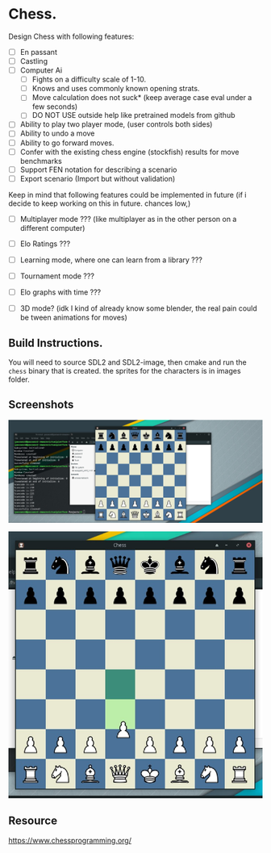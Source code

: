# Chess.

Design Chess with following features:

- [ ] En passant
- [ ] Castling
- [ ] Computer Ai
  - [ ] Fights on a difficulty scale of 1-10.
  - [ ] Knows and uses commonly known opening strats.
  - [ ] Move calculation does not suck* (keep average case eval under a few seconds)
  - [ ] DO NOT USE outside help like pretrained models from github
- [ ] Ability to play two player mode, (user controls both sides)
- [ ] Ability to undo a move
- [ ] Ability to go forward moves.
- [ ] Confer with the existing chess engine (stockfish) results for move benchmarks
- [ ] Support FEN notation for describing a scenario
- [ ] Export scenario (Import but without validation)

Keep in mind that following features could be implemented in future (if i decide to keep working on this in future. chances low,)

- [ ] Multiplayer mode ??? (like multiplayer as in the other person on a different computer)
- [ ] Elo Ratings ???
- [ ] Learning mode, where one can learn from a library ???
- [ ] Tournament mode ???
- [ ] Elo graphs with time ???
- [ ] 3D mode? (idk I kind of already know some blender, the real pain could be tween animations for moves)


## Build Instructions.

You will need to source SDL2 and SDL2-image, then cmake and run the `chess` binary that is created. the sprites for the characters is in images folder. 

## Screenshots
![](screenshots/board.jpg)

![](screenshots/unitholdpick.jpg)

## Resource

https://www.chessprogramming.org/ 

